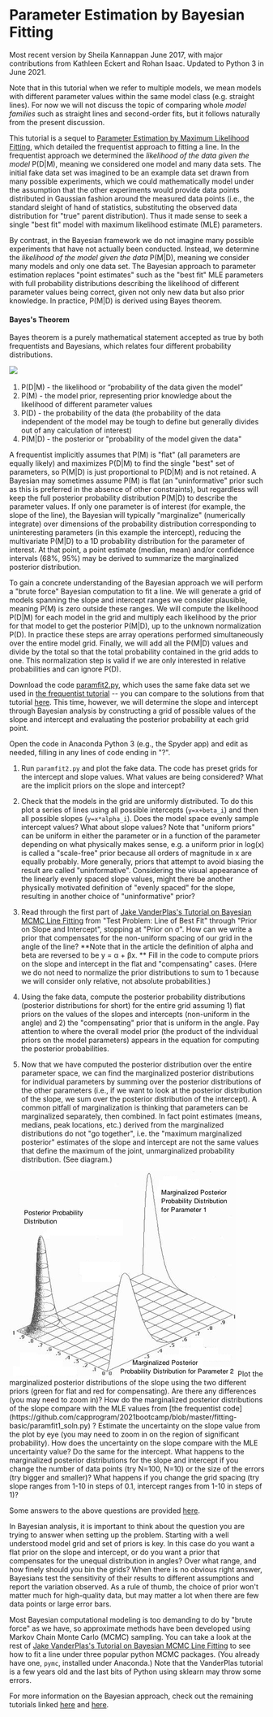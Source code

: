 # Parameter Estimation by Bayesian Fitting

Most recent version by Sheila Kannappan June 2017, with major contributions from Kathleen Eckert and Rohan Isaac. Updated to Python 3 in June 2021.

Note that in this tutorial when we refer to multiple models, we mean models with different parameter values within the same model class (e.g. straight lines). For now we will not discuss the topic of comparing whole _model families_ such as straight lines and second-order fits, but it follows naturally from the present discussion.

This tutorial is a sequel to [Parameter Estimation by Maximum Likelihood Fitting](https://github.com/capprogram/2021bootcamp/blob/master/fitting-basic/README.md), which detailed the frequentist approach to fitting a line. In the frequentist approach we determined the *_likelihood of the data given the model_* P(D|M), meaning we considered one model and many data sets. The initial fake data set was imagined to be an example data set drawn from many possible experiments, which we could mathematically model under the assumption that the other experiments would provide data points distributed in Gaussian fashion around the measured data points (i.e., the standard sleight of hand of statistics, substituting the observed data distribution for "true" parent distribution). Thus it made sense to seek a single "best fit" model with maximum likelihood estimate (MLE) parameters.

By contrast, in the Bayesian framework we do not imagine many possible experiments that have not actually been conducted. Instead, we determine the *_likelihood of the model given the data_* P(M|D), meaning we consider many models and only one data set. The Bayesian approach to parameter estimation replaces "point estimates" such as the "best fit" MLE parameters with full probability distributions describing the likelihood of different parameter values being correct, given not only new data but also prior knowledge. In practice, P(M|D) is derived using Bayes theorem.

#### Bayes's Theorem

Bayes theorem is a purely mathematical statement accepted as true by both frequentists and Bayesians, which relates four different probability distributions.

<img src="https://latex.codecogs.com/png.latex?P(M|D)=\frac{P(D|M)*P(M)}{P(D)}"/>

1. P(D|M) - the likelihood or “probability of the data given the model”
2. P(M) - the model prior, representing prior knowledge about the likelihood of different parameter values
3. P(D) - the probability of the data (the probability of the data independent of the model may be tough to define but generally divides out of any calculation of interest)
4. P(M|D) - the posterior or "probability of the model given the data"

A frequentist implicitly assumes that P(M) is "flat" (all parameters are equally likely) and maximizes P(D|M) to find the single "best" set of parameters, so P(M|D) is just proportional to P(D|M) and is not retained. A Bayesian may sometimes assume P(M) is flat (an "uninformative" prior such as this is preferred in the absence of other constraints), but regardless will keep the full posterior probability distribution P(M|D) to describe the parameter values. If only one parameter is of interest (for example, the slope of the line), the Bayesian will typically "marginalize" (numerically integrate) over dimensions of the probability distribution corresponding to uninteresting parameters (in this example the intercept), reducing the multivariate P(M|D) to a 1D probability distribution for the  parameter of interest. At that point, a point estimate (median, mean) and/or confidence intervals (68%, 95%) may be derived to summarize the marginalized posterior distribution.

To gain a concrete understanding of the Bayesian approach we will perform a "brute force" Bayesian computation to fit a line. We will generate a grid of models spanning the slope and intercept ranges we consider plausible, meaning P(M) is zero outside these ranges. We will compute the likelihood P(D|M) for each model in the grid and multiply each likelihood by the prior for that model to get the posterior P(M|D), up to the unknown normalization P(D). In practice these steps are array operations performed simultaneously over the entire model grid. Finally, we will add all the P(M|D) values and divide by the total so that the total probability contained in the grid adds to one. This normalization step is valid if we are only interested in relative probabilities and can ignore P(D).

Download the code [paramfit2.py](https://github.com/capprogram/2021bootcamp/blob/master/fitting-bayesian/paramfit2.py), which uses the same fake data set we used in [the frequentist tutorial](https://github.com/capprogram/2021bootcamp/blob/master/fitting-basic/README.md) -- you can compare to the solutions from that tutorial [here](https://github.com/capprogram/2021bootcamp/blob/master/fitting-basic/paramfit1_soln.py). This time, however, we will determine the slope and intercept through Bayesian analysis by constructing a grid of possible values of the slope and intercept and evaluating the posterior probability at each grid point.

Open the code in Anaconda Python 3 (e.g., the Spyder app) and edit as needed, filling in any lines of code ending in "?".

1) Run `paramfit2.py` and plot the fake data. The code has preset grids for the intercept and slope values. What values are being considered? What are the implicit priors on the slope and intercept?

2) Check that the models in the grid are uniformly distributed. To do this plot a series of lines using all possible intercepts (`y=x+beta_i`) and then all possible slopes (`y=x*alpha_i`). Does the model space evenly sample intercept values? What about slope values? Note that "uniform priors" can be uniform in either the parameter or in a function of the parameter depending on what physically makes sense, e.g. a uniform prior in log(x) is called a "scale-free" prior because all orders of magnitude in x are equally probably. More generally, priors that attempt to avoid biasing the result are called "uninformative". Considering the visual appearance of the linearly evenly spaced slope values, might there be another physically motivated definition of "evenly spaced" for the slope, resulting in another choice of "uninformative" prior? 

3) Read through the first part of [Jake VanderPlas's Tutorial on Bayesian MCMC Line Fitting](http://jakevdp.github.io/blog/2014/06/14/frequentism-and-bayesianism-4-bayesian-in-python/) from "Test Problem: Line of Best Fit" through "Prior on Slope and Intercept", stopping at "Prior on &sigma;". How can we write a prior that compensates for the non-uniform spacing of our grid in the angle of the line?
**Note that in the article the definition of alpha and beta are reversed to be y = α + βx. ** Fill in the code to compute priors on the slope and intercept in the flat and "compensating" cases. (Here we do not need to normalize the prior distributions to sum to 1 because we will consider only relative, not absolute probabilities.)

4) Using the fake data, compute the posterior probability distributions (posterior distributions for short) for the entire grid assuming 1) flat priors on the values of the slopes and intercepts (non-uniform in the angle) and 2) the "compensating" prior that is uniform in the angle. Pay attention to where the overall model prior (the product of the individual priors on the model parameters) appears in the equation for computing the posterior probabilities.

5) Now that we have computed the posterior distribution over the entire parameter space, we can find the marginalized posterior distributions for individual parameters by summing over the posterior distributions of the other parameters (i.e., if we want to look at the posterior distribution of the slope, we sum over the posterior distribution of the intercept). A common pitfall of marginalization is thinking that parameters can be marginalized separately, then combined. In fact point estimates (means, medians, peak locations, etc.) derived from the marginalized distributions do not "go together", i.e. the "maximum marginalized posterior" estimates of the slope and intercept are not the same values that define the maximum of the joint, unmarginalized probability distribution. (See diagram.)
<img src="https://github.com/capprogram/2021bootcamp/raw/master/fitting-bayesian/jointmarginalsmall.jpg"/>    
Plot the marginalized posterior distributions of the slope using the two different priors (green for flat and red for compensating). Are there any differences (you may need to zoom in)? How do the marginalized posterior distributions of the slope compare with the MLE values from [the frequentist code](https://github.com/capprogram/2021bootcamp/blob/master/fitting-basic/paramfit1_soln.py) ? Estimate the uncertainty on the slope value from the plot by eye (you may need to zoom in on the region of significant probability). How does the uncertainty on the slope compare with the MLE uncertainty value? Do the same for the intercept. What happens to the marginalized posterior distributions for the slope and intercept if you change the number of data points (try N=100, N=10) or the size of the errors (try bigger and smaller)? What happens if you change the grid spacing (try slope ranges from 1-10 in steps of 0.1, intercept ranges from 1-10 in steps of 1)?

Some answers to the above questions are provided [here](https://github.com/capprogram/2021bootcamp/blob/master/fitting-bayesian/paramfit2_soln.py).

In Bayesian analysis, it is important to think about the question you are trying to answer when setting up the problem. Starting with a well understood model grid and set of priors is key. In this case do you want a flat prior on the slope and intercept, or do you want a prior that compensates for the unequal distribution in angles? Over what range, and how finely should you bin the grids? When there is no obvious right answer, Bayesians test the sensitivity of their results to different assumptions and report the variation observed. As a rule of thumb, the choice of prior won't matter much for high-quality data, but may matter a lot when there are few data points or large error bars.

Most Bayesian computational modeling is too demanding to do by "brute force" as we have, so approximate methods have been developed using Markov Chain Monte Carlo (MCMC) sampling. You can take a look at the rest of [Jake VanderPlas's Tutorial on Bayesian MCMC Line Fitting](http://jakevdp.github.io/blog/2014/06/14/frequentism-and-bayesianism-4-bayesian-in-python/) to see how to fit a line under three popular python MCMC packages. (You already have one, `pymc`, installed under Anaconda.) Note that the VanderPlas tutorial is a few years old and the last bits of Python using sklearn may throw some errors.

For more information on the Bayesian approach, check out the remaining tutorials linked [here](https://github.com/capprogram/2021bootcamp/tree/master/samplers) and [here](http://jakevdp.github.io/blog/2014/03/11/frequentism-and-bayesianism-a-practical-intro/).
